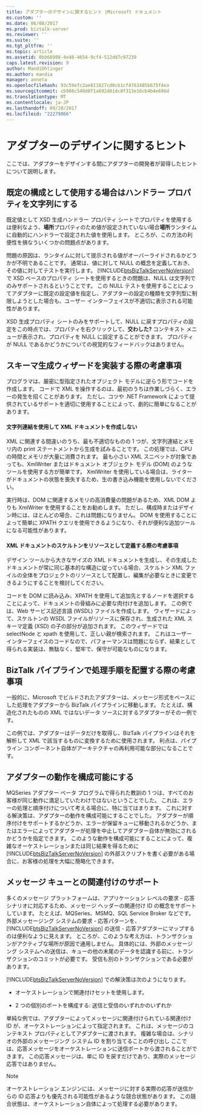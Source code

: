 ```yaml
---
title: アダプターのデザインに関するヒント |Microsoft ドキュメント
ms.custom: ''
ms.date: 06/08/2017
ms.prod: biztalk-server
ms.reviewer: ''
ms.suite: ''
ms.tgt_pltfrm: ''
ms.topic: article
ms.assetid: 0bb60988-4e48-4654-9cf4-512dd7c97239
caps.latest.revision: 9
author: MandiOhlinger
ms.author: mandia
manager: anneta
ms.openlocfilehash: 93c59efc2ae811827cd0cb1cf4763485b675f4ea
ms.sourcegitcommit: cb908c540d8f1a692d01dc8f313e16cb4b4e696d
ms.translationtype: MT
ms.contentlocale: ja-JP
ms.lasthandoff: 09/20/2017
ms.locfileid: "22279866"
---
```

# <a name="tips-for-designing-your-adapter"></a>アダプターのデザインに関するヒント
ここでは、アダプターをデザインする間にアダプターの開発者が習得したヒントについて説明します。  
  
## <a name="handler-properties-should-be-strings-if-used-as-default-configurations"></a>既定の構成として使用する場合はハンドラー プロパティを文字列にする  
 既定値として XSD 生成ハンドラー プロパティ シートでプロパティを使用するは便利なよう、**場所**プロパティのため値が設定されていない場合**場所**ランタイムに自動的にハンドラーで設定された値を使用します。 ところが、この方法の利便性を損なういくつかの問題点があります。  
  
 問題の原因は、ランタイムに対して提示される値がオーバーライドされるかどうかが不明であることです。 通常は、値に対して NULL の概念を定義しておき、その値に対してテストを実行します。 [!INCLUDE[btsBizTalkServerNoVersion](../includes/btsbiztalkservernoversion-md.md)] で XSD ベースのプロパティ シートを使用するときの問題は、NULL は文字列でのみサポートされるということです。 この NULL テストを使用することによってアダプターに既定の設定値を指定し、アダプターの設定の種類を文字列型に制限しようとした場合も、ユーザー インターフェイスが不適切に表示される可能性があります。  
  
 XSD 生成プロパティ シートのみをサポートして、NULL に戻すプロパティの設定をこの時点では、プロパティを右クリックして、**交わした?** コンテキスト メニューが表示され、プロパティを NULL に設定することができます。 プロパティが NULL であるかどうかについての視覚的なフィードバックはありません。  
  
## <a name="considerations-for-implementing-schema-generation-wizards"></a>スキーマ生成ウィザードを実装する際の考慮事項  
 プログラマは、厳密に型指定されたオブジェクト モデルに逆らう形でコードを作成します。 コードで XML を操作するのは、最初のうちは作業しづらく、エラーの発生を招くことがあります。 ただし、コツや .NET Framework によって提供されているサポートを適切に使用することによって、劇的に簡単になることがあります。  
  
#### <a name="do-not-create-xml-documents-with-string-concatenation"></a>文字列連結を使用して XML ドキュメントを作成しない  
 XML に関連する間違いのうち、最も不適切なものの 1 つが、文字列連結とメモリ内の print ステートメントから生成を試みることです。 この処理では、CPU の時間とメモリが大量に消費されます。 最も小さい XML スニペットが対象であっても、XmlWriter またはドキュメント オブジェクト モデル (DOM) のようなツールを使用する方が簡単です。 XmlWriter を使用している場合は、ライターがドキュメントの状態を喪失するため、生の書き込み機能を使用しないでください。  
  
 実行時は、DOM に関連するメモリの高消費量の問題があるため、XML DOM よりも XmlWriter を使用することをお勧めします。 ただし、構成時またはデザイン時には、ほとんどの場合、これは問題になりません。 DOM を使用することによって簡単に XPATH クエリを使用できるようになり、それが便利な追加ツールになる可能性があります。  
  
#### <a name="consider-defining-the-skeleton-of-your-xml-document-as-a-resource"></a>XML ドキュメントのスケルトンをリソースとして定義する際の考慮事項  
 デザイン ツールから大きなサイズの XML ドキュメントを生成し、その生成したドキュメントが常に同じ基本的な構造に従っている場合、スケルトン XML ファイルの全体をプロジェクトのリソースとして配置し、編集が必要なときに変更できるようにすることを検討してください。  
  
 コードを DOM に読み込み、XPATH を使用して追加先とするノードを選択することによって、ドキュメントの骨組みに必要な肉付けを追加します。 この例では、Web サービス記述言語 (WSDL) ファイルを作成します。 ウィザードによって、スケルトンの WSDL ファイルがリソースに保存され、生成された XML スキーマ定義 (XSD) の子の部分が追加されます。 このウィザードでは selectNode と xpath を使用して、正しい親が検索されます。 これはユーザー インターフェイスのコードなので、パフォーマンスは問題にならず、結果として得られる実装は、無駄なく、堅牢で、保守が可能なものになります。  
  
## <a name="consider-placing-processing-steps-in-the-biztalk-pipeline"></a>BizTalk パイプラインで処理手順を配置する際の考慮事項  
 一般的に、Microsoft でビルドされたアダプターは、メッセージ形式をベースにした処理をアダプターから BizTalk パイプラインに移動します。 たとえば、構造化されたものの XML ではないデータ ソースに対するアダプターがその一例です。  
  
 この例では、アダプターはデータだけを取得し、BizTalk パイプラインはそれを解析して XML で該当するものに変換するために使用されます。 利点は、パイプライン コンポーネント自体がアーキテクチャの再利用可能な部分になることです。  
  
## <a name="make-adapter-behavior-configurable"></a>アダプターの動作を構成可能にする  
 MQSeries アダプター ベータ プログラムで得られた教訓の 1 つは、すべてのお客様が同じ動作に満足していたわけではないということでした。 これは、エラーの処理と順序付けについて考える場合に、特に当てはまります。 これに対する解決策は、アダプターの動作を構成可能にすることでした。 アダプターが順序付けをサポートするかどうか、エラーが保留キューに移動されるかどうか、またはエラーによってアダプターが処理を中止してアダプター自体が無効にされるかどうかを指定できます。 このような動作を構成可能にすることによって、複雑なオーケストレーションまたは同じ結果を得るために [!INCLUDE[btsBizTalkServerNoVersion](../includes/btsbiztalkservernoversion-md.md)] の外部スクリプトを書く必要がある場合に、お客様の処理を大幅に簡略化できます。  
  
## <a name="support-correlation-with-message-queues"></a>メッセージ キューとの関連付けのサポート  
 多くのメッセージ プラットフォームは、アプリケーション レベルの要求 - 応答シナリオに対応するため、メッセージ ヘッダーの関連付け ID の概念をサポートしています。 たとえば、MQSeries、MSMQ、SQL Service Broker などです。 外部メッセージング システムの要求 - 応答パターンを、[!INCLUDE[btsBizTalkServerNoVersion](../includes/btsbiztalkservernoversion-md.md)] の送信 - 応答アダプターにマップするのは便利なように見えます。 ところが、このような考え方は、トランザクションがアクティブな場所が原因で通用しません。 具体的には、外部のメッセージング システムへの送信は、キューの他の末尾のデータを認識する前に、トランザクションのコミットが必要です。 受信も別のトランザクションである必要があります。  
  
 [!INCLUDE[btsBizTalkServerNoVersion](../includes/btsbiztalkservernoversion-md.md)] での解決策は次のようになります。  
  
-   オーケストレーションで関連付けセットを使用します。  
  
-   2 つの個別のポートを構成する: 送信と受信のいずれかのいずれか  
  
 単純な例では、アダプターによってメッセージに関連付けられている関連付け ID が、オーケストレーションによって指定されます。 これは、メッセージのコンテキスト プロパティとしてアダプターに渡されます。 複雑な場合は、シナリオの外部のメッセージング システム ID を割り当てることの呼び出し ここでは、応答メッセージをオーケストレーションに送信ポートから渡されることができます。 この応答メッセージは、単に ID を戻すだけであり、実際のメッセージ応答ではありません。  
  
> [!NOTE]
>  オーケストレーション エンジンには、メッセージに対する実際の応答が送信からの ID 応答よりも優先される可能性があるような競合状態があります。 この競合状態は、オーケストレーション自体によって処理する必要があります。